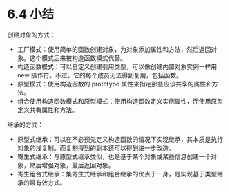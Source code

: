 # 6.4 小结
创建对象的方式：
- 工厂模式：使用简单的函数创建对象，为对象添加属性和方法，然后返回对象。这个模式后来被构造函数模式代替。
- 构造函数模式：可以自定义创建引用类型，可以像创建内置对象实例一样用 new 操作符。不过，它的每个成员无法得到复用，包括函数。
- 原型模式：使用构造函数的 prototype 属性来指定那些应该共享的属性和方法。
- 组合使用构造函数模式和原型模式：使用构造函数定义实例属性，而使用原型定义共有属性和方法。

继承的方式：
- 原型式继承：可以在不必预先定义构造函数的情况下实现继承，其本质是执行对象的浅复制。而复制得到的副本还可以得到进一步改造。
- 寄生式继承：与原型式继承类似，也是基于某个对象或某些信息创建一个对象，然后增强对象，最后返回对象。
- 寄生组合式继承：集寄生式继承和组合继承的优点于一身，是实现基于类型继承的最有效方式。